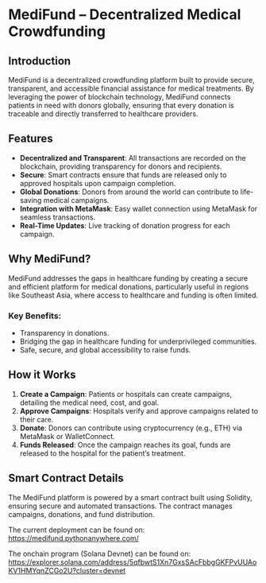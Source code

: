 # MediFund – Decentralized Medical Crowdfunding

## Introduction

MediFund is a decentralized crowdfunding platform built to provide secure, transparent, and accessible financial assistance for medical treatments. By leveraging the power of blockchain technology, MediFund connects patients in need with donors globally, ensuring that every donation is traceable and directly transferred to healthcare providers.

## Features

- **Decentralized and Transparent**: All transactions are recorded on the blockchain, providing transparency for donors and recipients.
- **Secure**: Smart contracts ensure that funds are released only to approved hospitals upon campaign completion.
- **Global Donations**: Donors from around the world can contribute to life-saving medical campaigns.
- **Integration with MetaMask**: Easy wallet connection using MetaMask for seamless transactions.
- **Real-Time Updates**: Live tracking of donation progress for each campaign.
  
## Why MediFund?

MediFund addresses the gaps in healthcare funding by creating a secure and efficient platform for medical donations, particularly useful in regions like Southeast Asia, where access to healthcare and funding is often limited.

### Key Benefits:
- Transparency in donations.
- Bridging the gap in healthcare funding for underprivileged communities.
- Safe, secure, and global accessibility to raise funds.

## How it Works

1. **Create a Campaign**: Patients or hospitals can create campaigns, detailing the medical need, cost, and goal.
2. **Approve Campaigns**: Hospitals verify and approve campaigns related to their care.
3. **Donate**: Donors can contribute using cryptocurrency (e.g., ETH) via MetaMask or WalletConnect.
4. **Funds Released**: Once the campaign reaches its goal, funds are released to the hospital for the patient’s treatment.

## Smart Contract Details

The MediFund platform is powered by a smart contract built using Solidity, ensuring secure and automated transactions. The contract manages campaigns, donations, and fund distribution.

The current deployment can be found on:
https://medifund.pythonanywhere.com/

The onchain program (Solana Devnet) can be found on:
https://explorer.solana.com/address/5qfbwtS1Xn7GxsSAcFbbgGKFPvUUAoKV1HMYqnZCGo2U?cluster=devnet
